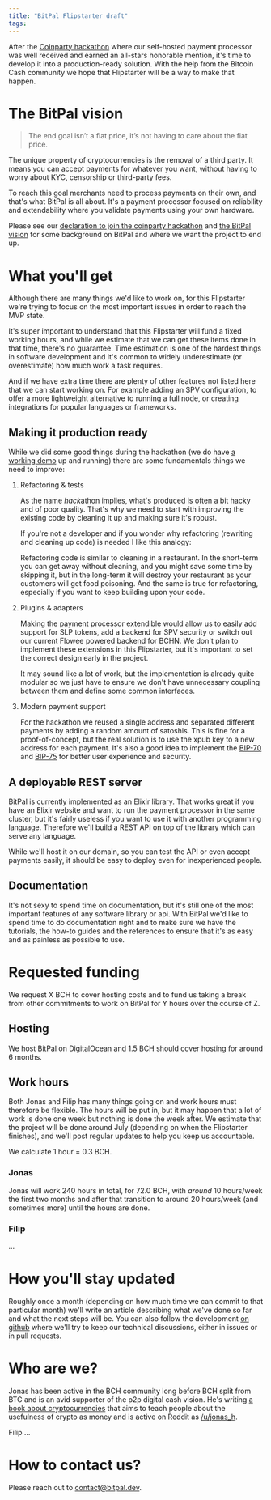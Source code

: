 ```yaml
---
title: "BitPal Flipstarter draft"
tags:
---
```


After the [Coinparty hackathon][coinparty] where our self-hosted payment processor was well received and earned an all-stars honorable mention, it's time to develop it into a production-ready solution. With the help from the Bitcoin Cash community we hope that Flipstarter will be a way to make that happen.


# The BitPal vision

> The end goal isn’t a fiat price, it’s not having to care about the fiat price.

The unique property of cryptocurrencies is the removal of a third party. It means you can accept payments for whatever you want, without having to worry about KYC, censorship or third-party fees.

To reach this goal merchants need to process payments on their own, and that's what BitPal is all about. It's a payment processor focused on reliability and extendability where you validate payments using your own hardware.

Please see our [declaration to join the coinparty hackathon][join-coinparty] and [the BitPal vision][vision] for some background on BitPal and where we want the project to end up.

[vision]: https://read.cash/@jonas_h/the-bitpal-vision-8f038540
[join-coinparty]: https://read.cash/@jonas_h/an-elixir-based-payment-processor-for-the-coinparty-2020-hackathon-21d199a4
[vision-discussion]: https://www.reddit.com/r/btc/comments/l09k7a/bitpal_a_selfhosted_payment_processor_for_the/
[verde]: https://flipstarter.bitcoinverde.org/
[coinparty]: https://coinparty.org/
[devpost]: https://devpost.com/software/bitpal
[bitpal1]: https://www.youtube.com/watch?v=7qh006w2FZo
[bitpal2]: https://www.youtube.com/watch?v=HybG5JYmlZ8



# What you'll get

Although there are many things we'd like to work on, for this Flipstarter we're trying to focus on the most important issues in order to reach the MVP state.

It's super important to understand that this Flipstarter will fund a fixed working hours, and while we estimate that we can get these items done in that time, there's no guarantee. Time estimation is one of the hardest things in software development and it's common to widely underestimate (or overestimate) how much work a task requires.

And if we have extra time there are plenty of other features not listed here that we can start working on. For example adding an SPV configuration, to offer a more lightweight alternative to running a full node, or creating integrations for popular languages or frameworks.


## Making it production ready

While we did some good things during the hackathon (we do have [a working demo][demo] up and running) there are some fundamentals things we need to improve:

[demo]: https://bitpal.dev/

1. Refactoring & tests

   As the name *hack*athon implies, what's produced is often a bit hacky and of poor quality. That's why we need to start with improving the existing code by cleaning it up and making sure it's robust.

   If you're not a developer and if you wonder why refactoring (rewriting and cleaning up code) is needed I like this analogy:

   Refactoring code is similar to cleaning in a restaurant. In the short-term you can get away without cleaning, and you might save some time by skipping it, but in the long-term it will destroy your restaurant as your customers will get food poisoning. And the same is true for refactoring, especially if you want to keep building upon your code.

2. Plugins & adapters

   Making the payment processor extendible would allow us to easily add support for SLP tokens, add a backend for SPV security or switch out our current Flowee powered backend for BCHN. We don't plan to implement these extensions in this Flipstarter, but it's important to set the correct design early in the project.

   It may sound like a lot of work, but the implementation is already quite modular so we just have to ensure we don't have unnecessary coupling between them and define some common interfaces.

3. Modern payment support

   For the hackathon we reused a single address and separated different payments by adding a random amount of satoshis. This is fine for a proof-of-concept, but the real solution is to use the xpub key to a new address for each payment. It's also a good idea to implement the [BIP-70][] and [BIP-75][] for better user experience and security.

[BIP-70]: https://github.com/bitcoin/bips/blob/master/bip-0070.mediawiki
[BIP-75]: https://github.com/bitcoin/bips/blob/master/bip-0075.mediawiki

## A deployable REST server

BitPal is currently implemented as an Elixir library. That works great if you have an Elixir website and want to run the payment processor in the same cluster, but it's fairly useless if you want to use it with another programming language.  Therefore we'll build a REST API on top of the library which can serve any language.

While we'll host it on our domain, so you can test the API or even accept payments easily, it should be easy to deploy even for inexperienced people.


## Documentation

It's not sexy to spend time on documentation, but it's still one of the most important features of any software library or api. With BitPal we'd like to spend time to do documentation right and to make sure we have the tutorials, the how-to guides and the references to ensure that it's as easy and as painless as possible to use.

# Requested funding

We request X BCH to cover hosting costs and to fund us taking a break from other commitments to work on BitPal for Y hours over the course of Z.

## Hosting

We host BitPal on DigitalOcean and 1.5 BCH should cover hosting for around 6 months.

## Work hours

Both Jonas and Filip has many things going on and work hours must therefore be flexible. The hours will be put in, but it may happen that a lot of work is done one week but nothing is done the week after. We estimate that the project will be done around July (depending on when the Flipstarter finishes), and we'll post regular updates to help you keep us accountable.

We calculate 1 hour = 0.3 BCH.

### Jonas

Jonas will work 240 hours in total, for 72.0 BCH, with *around* 10 hours/week the first two months and after that transition to around 20 hours/week (and sometimes more) until the hours are done.

### Filip

...

# How you'll stay updated

Roughly once a month (depending on how much time we can commit to that particular month) we'll write an article describing what we've done so far and what the next steps will be. You can also follow the development [on github][github] where we'll try to keep our technical discussions, either in issues or in pull requests.

[github]: https://github.com/bitpal


# Who are we?

Jonas has been active in the BCH community long before BCH split from BTC and is an avid supporter of the p2p digital cash vision.  He's writing [a book about cryptocurrencies](https://whycryptocurrencies.com/) that aims to teach people about the usefulness of crypto as money and is active on Reddit as [/u/jonas_h](https://www.reddit.com/user/jonas_h/).

Filip ...


# How to contact us?

Please reach out to <contact@bitpal.dev>.


[good-doc]: https://documentation.divio.com/
